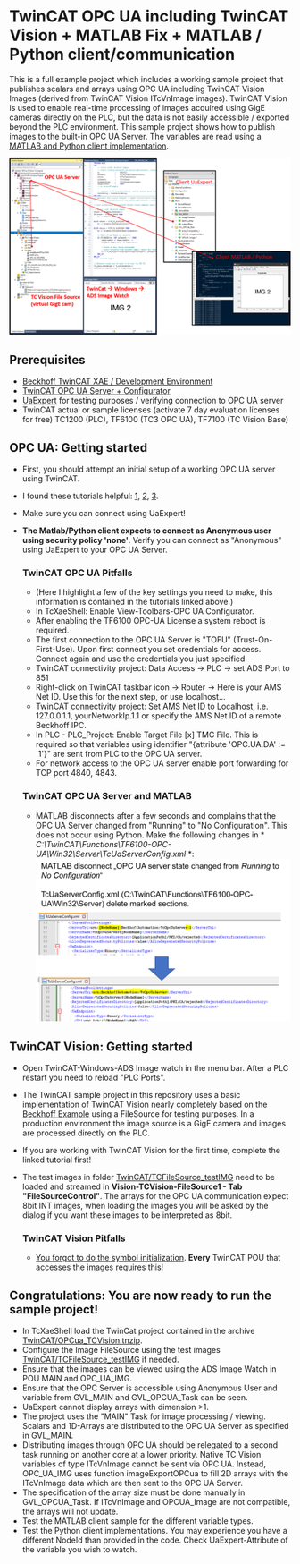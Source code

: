 # TwinCAT OPC UA including TwinCAT Vision + MATLAB Fix + MATLAB / Python client/communication

This is a full example project which includes a working sample project that publishes scalars and arrays using OPC UA including TwinCAT Vision Images (derived from TwinCAT Vision ITcVnImage images). TwinCAT Vision is used to enable real-time processing of images acquired using GigE cameras directly on the PLC, but the data is not easily accessible / exported beyond the PLC environment. This sample project shows how to publish images to the built-in OPC UA Server.
The variables are read using a [MATLAB and Python client implementation](/MATLAB_Python_Client).

![](!doc/img1.png?raw=true)

## Prerequisites

- [Beckhoff TwinCAT XAE / Development Environment][tcxae_download]
- [TwinCAT OPC UA Server + Configurator][tcOPCua]
- [UaExpert][uaexpert] for testing purposes / verifying connection to OPC UA server
- TwinCAT actual or sample licenses (activate 7 day evaluation licenses for free) TC1200 (PLC), TF6100 (TC3 OPC UA), TF7100 (TC Vision Base)

## OPC UA: Getting started

- First, you should attempt an initial setup of a working OPC UA server using TwinCAT.
- I found these tutorials helpful: [1][opcua1], [2][opcua1], [3][opcua1].
- Make sure you can connect using UaExpert!
- **The Matlab/Python client expects to connect as Anonymous user using security policy 'none'**. 
  Verify you can connect as "Anonymous" using UaExpert to your OPC UA Server.

  ### TwinCAT OPC UA Pitfalls
  - (Here I highlight a few of the key settings you need to make, this information is contained in the tutorials linked above.)
  - In TcXaeShell: Enable View-Toolbars-OPC UA Configurator.
  - After enabling the TF6100 OPC-UA License a system reboot is required.
  - The first connection to the OPC UA Server is "TOFU" (Trust-On-First-Use). Upon first connect you set credentials for access. Connect again and use the credentials you just specified.
  - TwinCAT connectivity project: Data Access -> PLC -> set ADS Port to 851
  - Right-click on TwinCAT taskbar icon -> Router -> Here is your AMS Net ID. Use this for the next step, or use localhost...
  - TwinCAT connectivity project: Set AMS Net ID to Localhost, i.e. 127.0.0.1.1, yourNetworkIp.1.1 or specify the AMS Net ID of a remote Beckhoff IPC.
  - In PLC - PLC_Project: Enable Target File [x] TMC File. This is required so that variables using identifier "{attribute 'OPC.UA.DA' := '1'}" are sent from PLC to the OPC UA server.
  - For network access to the OPC UA server enable port forwarding for TCP port 4840, 4843.
 
  ### TwinCAT OPC UA Server and MATLAB
  - MATLAB disconnects after a few seconds and complains that the OPC UA Server changed from "Running" to "No Configuration". This does not occur using Python. Make the following changes in * *C:\TwinCAT\Functions\TF6100-OPC-UA\Win32\Server\TcUaServerConfig.xml* *:
    ![](!doc/img2.png?raw=true)
 
## TwinCAT Vision: Getting started

- Open TwinCAT-Windows-ADS Image watch in the menu bar. After a PLC restart you need to reload "PLC Ports".
- The TwinCAT sample project in this repository uses a basic implementation of TwinCAT Vision nearly completely based on the [Beckhoff Example][tcvision1] using a FileSource for testing purposes. In a production environment the image source is a GigE camera and images are processed directly on the PLC.
- If you are working with TwinCAT Vision for the first time, complete the linked tutorial first!
- The test images in folder [TwinCAT/TCFileSource_testIMG](/TwinCat/TCFileSource_testIMG) need to be loaded and streamed in **Vision-TCVision-FileSource1 - Tab "FileSourceControl"**. The arrays for the OPC UA communication expect 8bit INT images, when loading the images you will be asked by the dialog if you want these images to be interpreted as 8bit.

  ### TwinCAT Vision Pitfalls
  - [You forgot to do the symbol initialization][tcvision2]. **Every** TwinCAT POU that accesses the images requires this!
 
## Congratulations: You are now ready to run the sample project!

- In TcXaeShell load the TwinCat project contained in the archive [TwinCAT/OPCua_TCVision.tnzip](/TwinCat).
- Configure the Image FileSource using the test images [TwinCAT/TCFileSource_testIMG](/TwinCat/TCFileSource_testIMG) if needed.
- Ensure that the images can be viewed using the ADS Image Watch in POU MAIN and OPC_UA_IMG.
- Ensure that the OPC Server is accessible using Anonymous User and variable from GVL_MAIN and GVL_OPCUA_Task can be seen.
- UaExpert cannot display arrays with dimension >1.
- The project uses the "MAIN" Task for image processing / viewing. Scalars and 1D-Arrays are distributed to the OPC UA Server as specified in GVL_MAIN.
- Distributing images through OPC UA should be relegated to a second task running on another core at a lower priority. Native TC Vision variables of type ITcVnImage cannot be sent via OPC UA. Instead, OPC_UA_IMG uses function imageExportOPCua to fill 2D arrays with the ITcVnImage data which are then sent to the OPC UA Server.
- The specification of the array size must be done manually in GVL_OPCUA_Task. If ITcVnImage and OPCUA_Image are not compatible, the arrays will not update.
- Test the MATLAB client sample for the different variable types.
- Test the Python client implementations. You may experience you have a different NodeId than provided in the code. Check UaExpert-Attribute of the variable you wish to watch.

[tcxae_download]: <https://www.beckhoff.com/en-en/support/download-finder/search-result/?search=TwinCAT%203%20download%20%7C%20eXtended%20Automation%20Engineering%20%28XAE%29>
[tcOPCua]: <https://www.beckhoff.com/en-en/products/automation/twincat/tfxxxx-twincat-3-functions/tf6xxx-connectivity/tf6100.html#tab_productdetails_3>
[uaexpert]: <https://www.unified-automation.com/products/development-tools/uaexpert.html>
[opcua1]: <https://www.dmcinfo.com/latest-thinking/blog/id/10396/getting-started-with-opc-ua-in-beckhoff-twincat-3>
[opcua2]: <http://soup01.com/en/2022/01/25/beckhoffusing-twincat-tf6100-to-startup-opcua-server/>
[opcua3]: <https://community.factoryio.com/t/using-opc-ua-with-twincat/1546/4>
[tcvision1]: <https://infosys.beckhoff.com/content/1033/tf7xxx_tc3_vision/4360672267.html?id=2729457735100044965>
[tcvision2]: <https://infosys.beckhoff.com/content/1033/tf7xxx_tc3_vision/5495389195.html?id=7427240198670145993>
